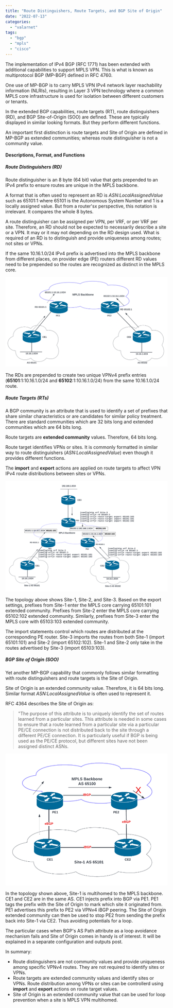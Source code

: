 ```yaml
---
title: "Route Distinguishers, Route Targets, and BGP Site of Origin"
date: "2022-07-13"
categories: 
  - "valarnet"
tags: 
  - "bgp"
  - "mpls"
  - "cisco"
---
```

The implementation of IPv4 BGP (RFC 1771) has been extended  with additional capabilities to support MPLS VPN. This is what is known as multiprotocol BGP (MP-BGP) defined in RFC 4760. 

One use of MP-BGP is to carry MPLS VPN IPv4 network layer reachability information (NLRIs), resulting in Layer 3 VPN technology where a common MPLS core infrastructure is used for isolation between different customers or tenants. 

In the extended BGP capabilities, route targets (RT), route distinguishers (RD), and BGP Site-of-Origin (SOO) are defined. These are typically displayed in similar looking formats. But they perform different functions.

An important first distinction is route targets and Site of Origin are defined in MP-BGP as extended communities; whereas route distinguisher is not a community value.

#### Descriptions, Format, and Functions
##### Route Distinguishers (RD)
Route distinguisher is an 8 byte (64 bit) value that gets prepended to an IPv4 prefix to ensure routes are unique in the MPLS backbone. 

A format that is often used to represent an RD is *ASN:LocalAssignedValue* such as 65101:1 where 65101 is the Autonomous System Number and 1 is a locally assigned value. But from a router'sx perspective, this notation is irrelevant. It compares the whole 8 bytes.

A route distinguisher can be assigned per VPN, per VRF, or per VRF per site. Therefore, an RD should not be expected to necessarily describe a site or a VPN. It may or it may not depending on the RD design used. What is required of an RD is to distinguish and provide uniqueness among routes; not sites or VPNs.

If the same 10.16.1.0/24 IPv4 prefix is advertised into the MPLS backbone from different places, on provider edge (PE) routers different RD values need to be prepended so the routes are recognized as distinct in the MPLS core.

![](/static/img/route-distinguisher.png)

The RDs are prepended to create two unique VPNv4 prefix entries (**65101**:1:10.16.1.0/24 and **65102**:1:10.16.1.0/24) from the same 10.16.1.0/24 route.

##### Route Targets (RTs)

A BGP community is an attribute that is used to identify a set of prefixes that share similar characteristics or are candidates for similar policy treatment. There are standard communities which are 32 bits long and extended communities which are 64 bits long.

Route targets are **extended community** values. Therefore, 64 bits long.

Route target identifies VPNs or sites. It is commonly formatted in similar way to route distinguishers (*ASN:LocalAssignedValue*) even though it provides different functions.

The **import** and **export** actions are applied on route targets to affect VPN IPv4 route distributions between sites or VPNs. 

![](/static/img/route-targets.png)

The topology above shows Site-1, Site-2, and Site-3. Based on the export settings, prefixes from Site-1 enter the MPLS core carrying 65101:101 extended community. Prefixes from Site-2 enter the MPLS core carrying 65102:102 extended community. Similarly, prefixes from Site-3 enter the MPLS core with 65103:103 extended community.

The import statements control which routes are distributed at the corresponding PE router. Site-3 imports the routes from both Site-1 (import 65101:101) and Site-2 (import 65102:102). Site-1 and Site-2 only take in the routes advertised by Site-3 (import 65103:103).

##### BGP Site of Origin (SOO)

Yet another MP-BGP capability that commonly follows similar formatting with route distinguishers and route targets is the Site of Origin. 

Site of Origin is an extended community value. Therefore, it is 64 bits long. Similar format *ASN:LocalAssignedValue* is often used to represent it.

RFC 4364 describes the Site of Origin as:
>  "The purpose of this attribute is to uniquely identify the set of routes learned from a particular sites. This attribute is needed in some cases to ensure that a route learned from a particular site via a particular PE/CE connection is not distributed back to the site through a different PE/CE connection.  It is particularly useful if BGP is being used as the PE/CE protocol, but different sites have not been assigned distinct ASNs.

![](/static/img/bgp-site-of-origin.png)

In the topology shown above, Site-1 is multihomed to the MPLS backbone. CE1 and CE2 are in the same AS. CE1 injects prefix into BGP via PE1. PE1 tags the prefix with the Site of Origin to mark which site it originated from. PE1 advertises this prefix to PE2 via VPNv4 iBGP peering. The Site of Origin extended community can then be used to stop PE2 from sending the prefix back into Site-1 via CE2. Thus avoiding potentials for a loop.

The particular cases when BGP's AS Path attribute as a loop avoidance mechanism fails and Site of Origin comes in handy is of interest. It will be explained in a separate configuration and outputs post.

In summary: 
- Route distinguishers are not community values and provide uniqueness among specific VPNv4 routes. They are not required to identify sites or VPNs.
- Route targets are extended community values and identify sites or VPNs. Route distribution among VPNs or sites can be controllerd using **import** and **export** actions on route target values. 
- Site of Origin is an extended community value that can be used for loop prevention when a site is MPLS VPN multihomed.